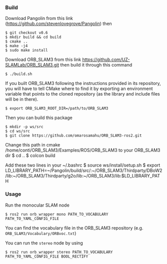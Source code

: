 ### Build

Download Pangolin from this link (https://github.com/stevenlovegrove/Pangolin) then

    $ git checkout v0.6
    $ mkdir build && cd build
    $ cmake ..
    $ make -j4
    $ sudo make install

Download ORB_SLAM3 from this link https://github.com/UZ-SLAMLab/ORB_SLAM3.git then build it through this command

    $ ./build.sh

If you built ORB_SLAM3 following the instructions provided in its repository, you will have to tell CMake where to find it by exporting an environment variable that points to the cloned repository (as the library and include files will be in there).

    $ export ORB_SLAM3_ROOT_DIR=/path/to/ORB_SLAM3

Then you can build this package

    $ mkdir -p ws/src
    $ cd ws/src
    $ git clone https://github.com/omarosamahu/ORB_SLAM3-ros2.git
Change this path in cmake /home/conti/ORB_SLAM3/Examples/ROS/ORB_SLAM3 to your ORB_SLAM3 dir 
    $ cd ..
    $ colcon build






Add these two lines in your ~/.bashrc
    $ source ws/install/setup.sh
    $ export LD_LIBRARY_PATH=~/Pangolin/build/src/:~/ORB_SLAM3/Thirdparty/DBoW2/lib:~/ORB_SLAM3/Thirdparty/g2o/lib:~/ORB_SLAM3/lib:$LD_LIBRARY_PATH


### Usage

Run the monocular SLAM node

    $ ros2 run orb_wrapper mono PATH_TO_VOCABULARY PATH_TO_YAML_CONFIG_FILE

You can find the vocabulary file in the ORB_SLAM3 repository (e.g. `ORB_SLAM3/Vocabulary/ORBvoc.txt`)

You can run the `stereo` node by using 

    $ ros2 run orb_wrapper stereo PATH_TO_VOCABULARY PATH_TO_YAML_CONFIG_FILE BOOL_RECTIFY
